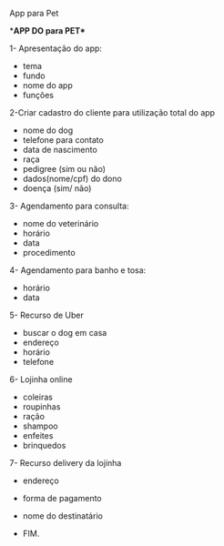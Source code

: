 App para Pet

***APP DO para PET\*** 

1- Apresentação do app: 

- tema 
- fundo 
- nome do app 
- funções 

2-Criar cadastro do cliente para utilização total do app 

- nome do dog 
- telefone para contato 
- data de nascimento 
- raça 
- pedigree (sim ou não) 
- dados(nome/cpf) do dono  
- doença (sim/ não) 

3- Agendamento para consulta: 

- nome do veterinário 
- horário 
- data  
- procedimento 

4- Agendamento para banho e tosa: 

- horário  
- data  

5- Recurso de Uber 

- buscar o dog em casa  
- endereço 
- horário  
- telefone 

6- Lojinha online 

- coleiras 
- roupinhas 
- ração 
- shampoo 
- enfeites 
- brinquedos 

7- Recurso delivery da lojinha 

- endereço 
- forma de pagamento 
- nome do destinatário 

 

- FIM. 
